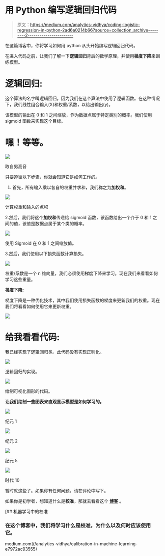 # 用 Python 编写逻辑回归代码

> 原文：<https://medium.com/analytics-vidhya/coding-logistic-regression-in-python-2ad6a0214b66?source=collection_archive---------2----------------------->

在这篇博客中，你将学习如何用 python 从头开始编写逻辑回归代码。

在进入代码之前，让我们了解一下**逻辑回归**背后的数学原理，并使用**梯度下降**来训练模型。

# **逻辑回归:**

这个算法的名字叫逻辑回归，因为我们在这个算法中使用了逻辑函数。在这种情况下，我们线性组合输入(X)和权重/系数，以给出输出(y)。

该模型的输出在 0 和 1 之间缩放，作为数据点属于特定类别的概率。我们使用 sigmoid 函数来实现这个目标。

# **嘿！等等。**

![](img/16ceb195a9f8876e5e3cc0ca949ffa29.png)

取自男高音

只要遵循以下步骤，你就会知道它是如何工作的。

1.  首先，所有输入乘以各自的权重并求和，我们称之为**加权和**。

![](img/ae9bbd00bfd0c753f2e1bd741f2ade01.png)

计算权重和输入的点积

2.然后，我们将这个**加权和**传递给 sigmoid 函数，该函数给出一个介于 0 和 1 之间的值，该值是数据点属于某个类的概率。

![](img/3e40c4c73fc03e6925516d899ad96054.png)

使用 Sigmoid 在 0 和 1 之间缩放值。

3.然后，我们使用以下损失函数计算损失。

![](img/3b1f7b6eb1846907cc9c0de084fe4b55.png)

权重/系数是一个 n 维向量，我们必须使用梯度下降来学习。现在我们来看看如何学习这些重量。

**梯度下降:**

梯度下降是一种优化技术，其中我们使用损失函数的梯度来更新我们的权重。现在我们将看看如何使用它来更新权重。

![](img/cda1f0a1924541833597abec67e09ae3.png)

# **给我看看代码:**

我已经实现了逻辑回归类。此代码没有实现正则化。

![](img/758b9e4df2cd6dbf060ffc0d5adf6d57.png)

逻辑回归的实现。

![](img/2b146dd6518d96339f56fe5e956c6c59.png)

绘制可视化图形的代码。

**让我们绘制一些图表来直观显示模型是如何学习的。**

![](img/1e113fd398595b1dcf545c6191f4fd99.png)

纪元 1

![](img/53190e5b5586f5b71fedee028dda6122.png)

纪元 2

![](img/f59a61d70a268494eb5761753fc975ea.png)

纪元 5

![](img/a3ff943b0aedb69fb9ae538c37c79dc1.png)

时代 10

暂时就这些了。如果你有任何问题，请在评论中写下。

如果你是初学者，想知道什么是**校准**，那就去看看这个 [**博客**](/analytics-vidhya/calibration-in-machine-learning-e7972ac93555) 。

[](/analytics-vidhya/calibration-in-machine-learning-e7972ac93555) [## 机器学习中的校准

### 在这个博客中，我们将学习什么是校准，为什么以及何时应该使用它。

medium.com](/analytics-vidhya/calibration-in-machine-learning-e7972ac93555)